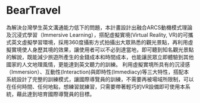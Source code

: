 # BearTravel
為解決台灣學生英文溝通能力低下的問題，本計畫設計出融合ARCS動機模式理論及沉浸式學習（Immersive Learning），搭配虛擬實境(Virtual Reality, VR)的可攜式英文虛擬學習環境，採用360度攝影方式拍攝出大眾熟悉的觀光景點，再利用虛擬實境使人身歷其境的效果，讓使用者可以不必到達當地，即可聽到知名觀光景點的解說，既能減少旅遊所產生的金錢成本和時間成本，也能讓民眾立即體驗到其他國家的人文地理風情，更能達到英文聽力的訓練。
利用虛擬實境所具有的沉浸感（Immersion）、互動性(Interaction)與即時性(Immediacy)等三大特性，搭配本系統設計了完整的訓練模式，讓國際導覽員的訓練，不需要再被場域所限制，可以在任何時間、任何地點，想練習就練習，只需要帶著輕巧的VR設備即可使用本系統，藉此達到培育國際導覽員的目標。
